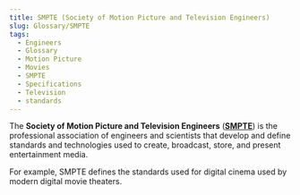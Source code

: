 ```yaml
---
title: SMPTE (Society of Motion Picture and Television Engineers)
slug: Glossary/SMPTE
tags:
  - Engineers
  - Glossary
  - Motion Picture
  - Movies
  - SMPTE
  - Specifications
  - Television
  - standards
---
```


The **Society of Motion Picture and Television Engineers** (**[SMPTE](https://www.smpte.org/)**) is the professional association of engineers and scientists that develop and define standards and technologies used to create, broadcast, store, and present entertainment media.

For example, SMPTE defines the standards used for digital cinema used by modern digital movie theaters.
